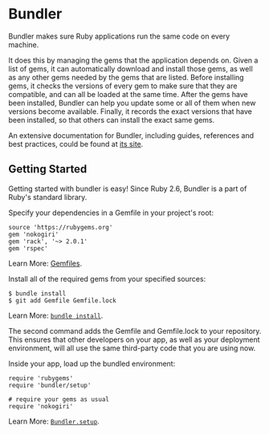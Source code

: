 # Bundler

Bundler makes sure Ruby applications run the same code on every machine.

It does this by managing the gems that the application depends on. Given a list of gems, it can automatically download and install those gems, as well as any other gems needed by the gems that are listed. Before installing gems, it checks the versions of every gem to make sure that they are compatible, and can all be loaded at the same time. After the gems have been installed, Bundler can help you update some or all of them when new versions become available. Finally, it records the exact versions that have been installed, so that others can install the exact same gems.

An extensive documentation for Bundler, including guides, references and best practices, could be found at [its site](https://bundler.io/).

## Getting Started

Getting started with bundler is easy! Since Ruby 2.6, Bundler is a part of Ruby's standard library.

Specify your dependencies in a Gemfile in your project's root:

    source 'https://rubygems.org'
    gem 'nokogiri'
    gem 'rack', '~> 2.0.1'
    gem 'rspec'

Learn More: [Gemfiles](https://bundler.io/gemfile.html).

Install all of the required gems from your specified sources:

    $ bundle install
    $ git add Gemfile Gemfile.lock

Learn More: [`bundle install`](https://bundler.io/bundle_install.html).

The second command adds the Gemfile and Gemfile.lock to your repository. This ensures
that other developers on your app, as well as your deployment environment, will all use
the same third-party code that you are using now.

Inside your app, load up the bundled environment:

    require 'rubygems'
    require 'bundler/setup'

    # require your gems as usual
    require 'nokogiri'

Learn More: [`Bundler.setup`](https://bundler.io/guides/bundler_setup.html).
